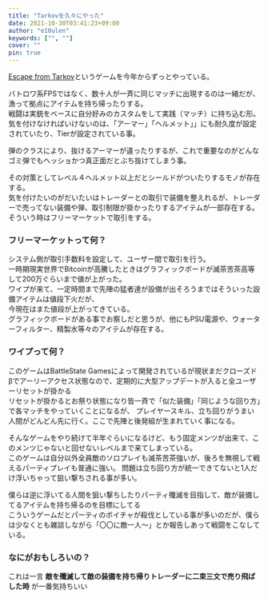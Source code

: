 ```yaml
---
title: "Tarkovを久々にやった"
date: 2021-10-30T03:41:23+09:00
author: "e10ulen"
keywords: ["", ""]
cover: ""
pin: true
---
```

[Escape from Tarkov][1]というゲームを今年からずっとやっている。

バトロワ系FPSではなく、数十人が一斉に同じマッチに出現するのは一緒だが、漁って拠点にアイテムを持ち帰ったりする。  
戦闘は実銃をベースに自分好みのカスタムをして実践（マッチ）に持ち込む形。  
気を付けなければいけないのは、「アーマー」「ヘルメット」」にも耐久度が設定されていたり、Tierが設定されている事。
<!--more-->
弾のクラスにより、抜けるアーマーが違ったりするが、これで重要なのがどんなゴミ弾でもヘッショかつ真正面だとぶち抜けてしまう事。

その対策としてレベル４ヘルメット以上だとシールドがついたりするモノが存在する。  
気を付けたいのがだいたいはトレーダーとの取引で装備を整えれるが、トレーダーで売ってない装備や弾、取引制限が掛かったりするアイテムが一部存在する。  
そういう時はフリーマーケットで取引をする。

### フリーマーケットって何？
システム側が取引手数料を設定して、ユーザー間で取引を行う。   
一時期現実世界でBitcoinが高騰したときはグラフィックボードが滅茶苦茶高等して200万ぐらいまで値が上がった。  
ワイプが来て、一定時間まで先陣の猛者達が設備が出そろうまではそういった設備アイテムは値段下火だが、  
今現在はまた値段が上がってきている。  
グラフィックボードがある事でお察しだと思うが、他にもPSU電源や、ウォーターフィルター、精製水等々のアイテムが存在する。

### ワイプって何？
このゲームはBattleState Gamesによって開発されているが現状まだクローズドβでアーリーアクセス状態なので、定期的に大型アップデートが入ると全ユーザーリセットが掛かる  
リセットが掛かるとお祭り状態になり皆一斉で「似た装備」「同じような回り方」で各マッチをやっていくことになるが、
プレイヤースキル、立ち回りがうまい人間がどんどん先に行く。ここで先陣と後発組が生まれていく事になる。  

そんなゲームをやり続けて半年ぐらいになるけど、もう固定メンツが出来て、このメンツじゃないと回せないレベルまで来てしまっている。  
このゲームは自分以外全員敵のソロプレイも滅茶苦茶強いが、後ろを無視して戦えるパーティプレイも普通に強い。
問題は立ち回り方が統一できてないと1人だけ浮いちゃって狙い撃ちされる事が多い。

僕らは逆に浮いてる人間を狙い撃ちしたりパーティ殲滅を目指して、敵が装備してるアイテムを持ち帰るのを目標にしてる  
こういうゲームだとパーティのボイチャが殺伐としている事が多いのだが、僕らは少なくとも雑談しながら「〇〇に敵一人～」とか報告しあって戦闘をこなしている。

### なにがおもしろいの？

これは一言 __敵を殲滅して敵の装備を持ち帰りトレーダーに二束三文で売り飛ばした時__ が一番気持ちいい

[1]:https://ja.wikipedia.org/wiki/Escape_from_Tarkov

